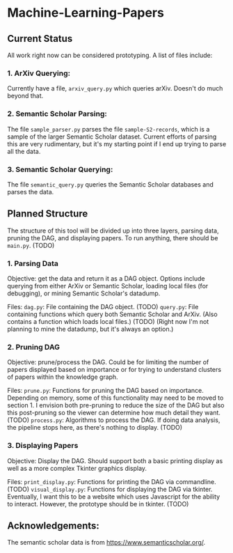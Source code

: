 # Machine-Learning-Papers

## Current Status

All work right now can be considered prototyping. A list of files include:

### 1. ArXiv Querying:
Currently have a file, ```arxiv_query.py``` which queries arXiv. Doesn't do 
much beyond that.

### 2. Semantic Scholar Parsing:
The file ```sample_parser.py``` parses the file ```sample-S2-records```, which 
is a sample of the larger Semantic Scholar dataset. Current efforts of parsing
this are very rudimentary, but it's my starting point if I end up trying to 
parse all the data.

### 3. Semantic Scholar Querying:
The file ```semantic_query.py``` queries the Semantic Scholar databases and 
parses the data.

## Planned Structure
The structure of this tool will be divided up into three layers, parsing data, 
pruning the DAG, and displaying papers. To run anything, there should be
```main.py```. (TODO)

### 1. Parsing Data
Objective: get the data and return it as a DAG object. Options include querying
from either ArXiv or Semantic Scholar, loading local files (for debugging), or 
mining Semantic Scholar's datadump.

Files:
```dag.py```: File containing the DAG object. (TODO)
```query.py```: File containing functions which query both Semantic Scholar and
ArXiv. (Also contains a function which loads local files.) (TODO)
(Right now I'm not planning to mine the datadump, but it's always an option.) 

### 2. Pruning DAG
Objective: prune/process the DAG. Could be for limiting the number of papers 
displayed based on importance or for trying to understand clusters of papers
within the knowledge graph.

Files:
```prune.py```: Functions for pruning the DAG based on importance. Depending
on memory, some of this functionality may need to be moved to section 1. I 
envision both pre-pruning to reduce the size of the DAG but also this
post-pruning so the viewer can determine how much detail they want. (TODO)
```process.py```: Algorithms to process the DAG. If doing data analysis, the 
pipeline stops here, as there's nothing to display. (TODO)

### 3. Displaying Papers
Objective: Display the DAG. Should support both a basic printing display as
well as a more complex Tkinter graphics display.

Files:
```print_display.py```: Functions for printing the DAG via commandline. (TODO)
```visual_display.py```: Functions for displaying the DAG via tkinter. 
Eventually, I want this to be a website which uses Javascript for the ability
to interact. However, the prototype should be in tkinter. (TODO)

## Acknowledgements:
The semantic scholar data is from https://www.semanticscholar.org/.

